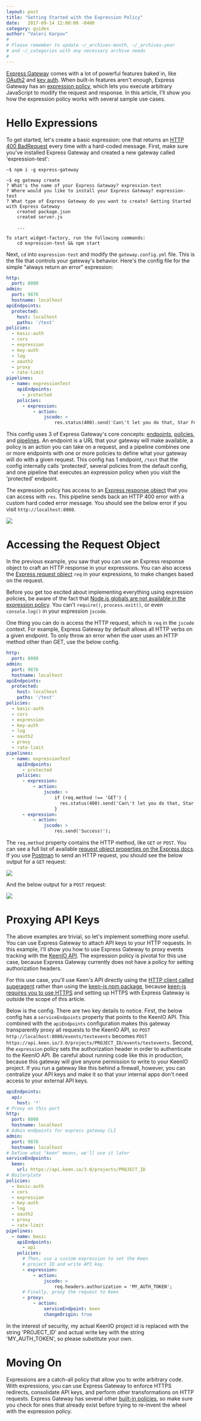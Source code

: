 ```yaml
---
layout: post
title: "Getting Started with the Expression Policy"
date:   2017-09-14 12:00:00 -0400
category: guides
author: "Valeri Karpov"
#
# Please remember to update ~/_archives-month, ~/_archives-year
# and ~/_categories with any necessary archive needs
#
---
```

[Express Gateway](https://www.npmjs.com/package/express-gateway) comes with a lot of powerful features baked in,
like [OAuth2](https://www.lunchbadger.com/how-to-implement-oauth-in-express-gateway/) and
[key auth](https://www.lunchbadger.com/implement-key-authentication-express-gateway/). When built-in features aren't
enough, Express Gateway has an [expression policy](https://www.express-gateway.io/docs/policies/expression), which lets
you execute arbitrary JavaScript to modify the request and response. In this article, I'll show you how the expression
policy works with several sample use cases.
<!--excerpt-->

# Hello Expressions

To get started, let's create a basic expression: one that returns an
[HTTP 400 BadRequest](https://developer.mozilla.org/en-US/docs/Web/HTTP/Status/400) every time with a hard-coded
message. First, make sure you've installed Express Gateway and created a new gateway called 'expression-test':


```
~$ npm i -g express-gateway
```

```
~$ eg gateway create
? What's the name of your Express Gateway? expression-test
? Where would you like to install your Express Gateway? expression-test
? What type of Express Gateway do you want to create? Getting Started with Express Gateway
    created package.json
    created server.js

    ...

To start widget-factory, run the following commands:
    cd expression-test && npm start
```

Next, `cd` into `expression-test` and modify the `gateway.config.yml` file. This is the file that controls your gateway's
behavior. Here's the config file for the simple "always return an error" expression:

```yaml
http:
  port: 8080
admin:
  port: 9876
  hostname: localhost
apiEndpoints:
  protected:
    host: localhost
    paths: '/test'
policies:
  - basic-auth
  - cors
  - expression
  - key-auth
  - log
  - oauth2
  - proxy
  - rate-limit
pipelines:
  - name: expressionTest
    apiEndpoints:
      - protected
    policies:
      - expression:
          - action:
              jscode: >
                  res.status(400).send('Can\'t let you do that, Star Fox!');
```

This config uses 3 of Express Gateway's core concepts: [endpoints](https://www.express-gateway.io/docs/core-concepts#endpoints), [policies](https://www.express-gateway.io/docs/core-concepts#policies), and [pipelines](https://www.express-gateway.io/docs/core-concepts#pipelines). An endpoint is a URL that your
gateway will make available, a policy is an action you can take on a request, and a pipeline combines one or more
endpoints with one or more policies to define what your gateway will do with a given request. This config has 1 endpoint,
`/test` that the config internally calls 'protected', several policies from the default config, and one pipeline that
executes an expression policy when you visit the 'protected' endpoint.

The expression policy has access to an [Express response object](https://expressjs.com/en/4x/api.html#res) that you can
access with `res`. This pipeline sends back an HTTP 400 error with a custom hard coded error message. You should see the
below error if you visit `http://localhost:8080`.

<img src="http://i.imgur.com/ftOWQfx.png">

# Accessing the Request Object

In the previous example, you saw that you can use an Express response object to craft an HTTP response in your expressions.
You can also access the [Express request object](https://expressjs.com/en/4x/api.html#req) `req` in your expressions, to
make changes based on the request.

Before you get too excited about implementing everything using expression policies, be aware of the fact that
[Node.js globals are not available in the expression policy](https://www.express-gateway.io/docs/policies/expression#options-reference).
You can't `require()`, `process.exit()`, or even `console.log()` in your expression `jscode`.

One thing you can do is access the HTTP request, which is `req` in the `jscode` context. For example, Express Gateway
by default allows all HTTP verbs on a given endpoint. To only throw an error when the user uses an HTTP
method other than GET, use the below config.

```yaml
http:
  port: 8080
admin:
  port: 9876
  hostname: localhost
apiEndpoints:
  protected:
    host: localhost
    paths: '/test'
policies:
  - basic-auth
  - cors
  - expression
  - key-auth
  - log
  - oauth2
  - proxy
  - rate-limit
pipelines:
  - name: expressionTest
    apiEndpoints:
      - protected
    policies:
      - expression:
          - action:
              jscode: >
                  if (req.method !== 'GET') {
                    res.status(400).send('Can\'t let you do that, Star Fox!');
                  }
      - expression:
          - action:
              jscode: >
                  res.send('Success!');
```

The `req.method` property contains the HTTP method, like `GET` or `POST`. You can see a full list of available
[request object properties on the Express docs](https://expressjs.com/en/4x/api.html#req). If you use
[Postman](https://chrome.google.com/webstore/detail/postman/fhbjgbiflinjbdggehcddcbncdddomop?hl=en) to send an HTTP
request, you should see the below output for a `GET` request:

<img src="http://i.imgur.com/fz9VuQ3.png">

And the below output for a `POST` request:

<img src="http://i.imgur.com/MEADo4R.png">

# Proxying API Keys

The above examples are trivial, so let's implement something more useful. You can use Express Gateway to attach API keys to your HTTP requests. In this example, I'll show you how to use Express Gateway to proxy events tracking with the [KeenIO API](https://keen.io/docs/api/?shell#record-a-single-event). The expression policy is pivotal for this use case, because Express Gateway currently does not have a policy for setting authorization headers.

For this use case, you'll use Keen's API directly using the [HTTP client called superagent](https://www.npmjs.com/package/superagent) rather than using the [keen-js npm package](https://www.npmjs.com/package/keen-js), because [keen-js requires you to use HTTPS](https://github.com/keen/keen-tracking.js/issues/82) and setting up HTTPS with Express Gateway is outside the scope of this article.

Below is the config. There are two key details to notice. First, the below config has a `serviceEndpoints` property that points to the KeenIO API. This combined with the `apiEndpoints` configuration makes this gateway transparently proxy all requests to the KeenIO API, so `POST http://localhost:8080/events/testevents` becomes `POST https://api.keen.io/3.0/projects/PROJECT_ID/events/testevents`. Second, the `expression` policy sets the authorization header in order to authenticate to the KeenIO API. Be careful about running code like this in production, because this gateway will give anyone permission to write to your KeenIO project. If you run a gateway like this behind a firewall, however, you can centralize your API keys and make it so that your internal apps don't need access to your external API keys.

```yaml
apiEndpoints:
  api:
    host: '*'
# Proxy on this port
http:
  port: 8080
  hostname: localhost
# Admin endpoints for express gateway CLI
admin:
  port: 9876
  hostname: localhost
# Define what "keen" means, we'll use it later
serviceEndpoints:
  keen:
    url: https://api.keen.io/3.0/projects/PROJECT_ID
# Boilerplate
policies:
  - basic-auth
  - cors
  - expression
  - key-auth
  - log
  - oauth2
  - proxy
  - rate-limit
pipelines:
  - name: basic
    apiEndpoints:
      - api
    policies:
      # Then, use a custom expression to set the Keen
      # project ID and write API key.
      - expression:
          - action:
              jscode: >
                  req.headers.authorization = 'MY_AUTH_TOKEN';
      # Finally, proxy the request to Keen
      - proxy:
          - action:
              serviceEndpoint: keen
              changeOrigin: true
```

In the interest of security, my actual KeenIO project id is replaced with the string 'PROJECT_ID' and actual write key with the string 'MY_AUTH_TOKEN', so please substitute your own.

# Moving On

Expressions are a catch-all policy that allow you to write arbitrary code. With expressions, you can use Express Gateway to enforce HTTPS redirects, consolidate API keys, and perform other transformations on HTTP requests. Express Gateway has several other [built-in policies](https://www.express-gateway.io/docs/policies/), so make sure you check for ones that already exist before trying to re-invent the wheel with the expression policy.
